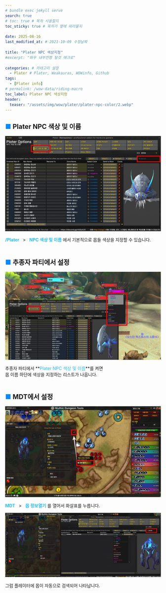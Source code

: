 ```yaml
---
# bundle exec jekyll serve
search: true
# toc: true # 목차 사용할지
toc_sticky: true # 목차가 옆에 따라올지

date: 2025-08-16
last_modified_at: # 2021-10-09 수정날짜

title: "Plater NPC 색상지정"
#excerpt: "와우 내부전쟁 탈것 매크로"

categories: # 카테고리 설정
  - Plater # Plater, Weakauras, WOWinfo, Github
tags:
  - [Plater info]
# permalink: /wow-data/riding-macro
toc_label: Plater NPC 색상지정
header:
  teaser: "/assets/img/wow/plater/plater-npc-color/2.webp"
---
```


## <span style="color:#0b89ff">■ </span>Plater NPC 색상 및 이름

![이미지 설명](/assets/img/wow/plater/plater-npc-color/1.webp)

**<span style="color:#26beff">/Plater</span>** &nbsp;&nbsp;>&nbsp;&nbsp; **<span style="color:#26beff">NPC 색상 및 이름</span>** 에서 기본적으로 몹들 색상을 지정할 수 있습니다.
<br>
<br>

## <span style="color:#0b89ff">■ </span>추종자 파티에서 설정

![이미지 설명](/assets/img/wow/plater/plater-npc-color/2.webp)

추종자 파티에서 **<span style="color:#26beff">Plater NPC 색상 및 이름</span>**를 켜면  
몹 이름 하단에 색상을 지정하는 리스트가 나옵니다.
<br>
<br>

## <span style="color:#0b89ff">■ </span>MDT에서 설정

![이미지 설명](/assets/img/wow/plater/plater-npc-color/3.webp)

**<span style="color:#26beff">MDT</span>** &nbsp;&nbsp;>&nbsp;&nbsp; **<span style="color:#26beff">몹 정보열기</span>** 를 열어서 화살표를 누릅니다.

![이미지 설명](/assets/img/wow/plater/plater-npc-color/4.webp)

그럼 플레이터에 몹이 자동으로 검색되어 나타납니다.